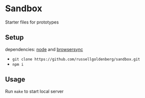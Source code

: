 # Sandbox

Starter files for prototypes

## Setup

dependencies: [node](http://nodejs.org) and [browsersync](http://browsersync.io)

* `git clone https://github.com/russellgoldenberg/sandbox.git`
* `npm i`

## Usage

Run `make` to start local server